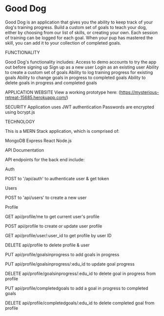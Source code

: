 # Good Dog

Good Dog is an application that gives you the ability to keep track of your dog's training progress. Build a custom set of goals to teach your dog, either by choosing from our list of skills, or creating your own. Each session of training can be logged for each goal. When your pup has mastered the skill, you can add it to your collection of completed goals.


FUNCTIONALITY

Good Dog's functionality includes:
Access to demo accounts to try the app out before signing up
Sign up as a new user
Login as an existing user
Ability to create a custom set of goals
Ability to log training progress for existing goals
Ability to change goals in progress to completed goals
Ability to delete goals in progress and completed goals


APPLICATION WEBSITE
View a working prototype here: (https://mysterious-retreat-15685.herokuapp.com/)


SECURITY
Application uses JWT authentication
Passwords are encrypted using bcrypt.js


TECHNOLOGY

This is a MERN Stack application, which is comprised of:

MongoDB
Express
React
Node.js

API Documentation

API endpoints for the back end include:

Auth

POST to '/api/auth' to authenticate user & get token


Users

POST to 'api/users' to create a new user


Profile

GET api/profile/me to get current user's profile

POST api/profile to create or update user profile

GET api/profile/user/:user_id to get profile by user ID

DELETE api/profile to delete profile & user

PUT api/profile/goalsinprogress to add goals in progress

PUT api/profile/goalsinprogress/:edu_id to update goal progress

DELETE api/profile/goalsinprogress/:edu_id to delete goal in progress from profile

PUT api/profile/completedgoals to add a goal in progress to completed goals

DELETE api/profile/completedgoals/:edu_id to delete completed goal from profile